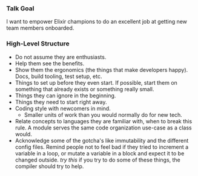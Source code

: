 ### Talk Goal

I want to empower Elixir champions to do an excellent job at getting new team members onboarded.

### High-Level Structure

- Do not assume they are enthusiasts.
- Help them see the benefits.
- Show them the ergonomics (the things that make developers happy). Docs, build tooling, test setup, etc.
- Things to set up before they even start. If possible, start them on something that already exists or something really small.
- Things they can ignore in the beginning.
- Things they need to start right away.
- Coding style with newcomers in mind.
	- Smaller units of work than you would normally do for new tech.
- Relate concepts to languages they are familiar with, when to break this rule. A module serves the same code organization use-case as a class would.
- Acknowledge some of the gotcha's like immutability and the different config files. Remind people not to feel bad if they tried to increment a variable in a loop, or mutate a variable in a block and expect it to be changed outside. _try this_ if you try to do some of these things, the compiler should try to help.
